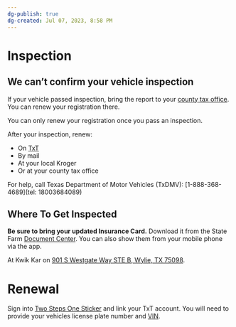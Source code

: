```yaml
---
dg-publish: true
dg-created: Jul 07, 2023, 8:58 PM
---
```


# Inspection

## We can’t confirm your vehicle inspection

If your vehicle passed inspection, bring the report to your [county tax office](https://txt.texas.gov/dmvrr/cant-confirm). You can renew your registration there.

You can only renew your registration once you pass an inspection.

After your inspection, renew:

- On [TxT](https://txt.texas.gov/dmvrr)
- By mail
- At your local Kroger
- Or at your county tax office

For help, call Texas Department of Motor Vehicles (TxDMV): [1-888-368-4689](tel: 18003684089)
## Where To Get Inspected

**Be sure to bring your updated Insurance Card.** Download it from the State Farm [Document Center](https://edocuments.statefarm.com/DocumentCenterUI/?year=0). You can also show them from your mobile phone via the app.

At Kwik Kar on [901 S Westgate Way STE B, Wylie, TX 75098](https://goo.gl/maps/qAR9mGFHmNyEEjex8).

# Renewal

Sign into [Two Steps One Sticker](http://twostepsonesticker.com/) and link your TxT account. You will need to provide your vehicles license plate number and [VIN](obsidian://open?vault=Professional%20Journal&file=Edge%2FSecrets).
